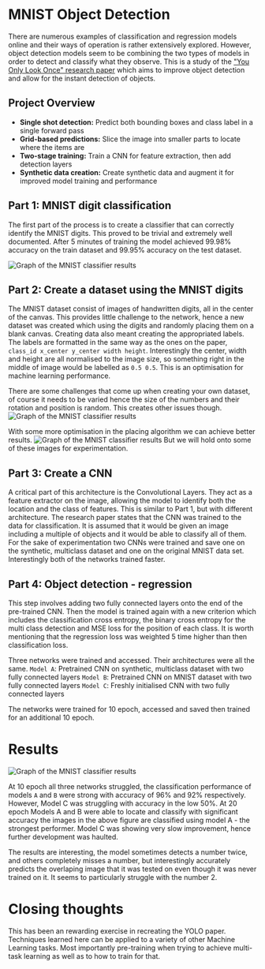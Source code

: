 # MNIST Object Detection
There are numerous examples of classification and regression models online and their ways of operation is rather extensively explored. 
However, object detection models seem to be combining the two types of models in order to detect and classify what they observe. 
This is a study of the ["You Only Look Once" research paper](https://arxiv.org/abs/1506.02640 "You Only Look Once reserach paper") which aims to improve object detection and allow for the instant detection of objects.

## Project Overview
- **Single shot detection:** Predict both bounding boxes and class label in a single forward pass
- **Grid-based predictions:** Slice the image into smaller parts to locate where the items are
- **Two-stage training:** Train a CNN for feature extraction, then add detection layers
- **Synthetic data creation:** Create synthetic data and augment it for improved model training and performance

## Part 1: MNIST digit classification
The first part of the process is to create a classifier that can correctly identify the MNIST digits. This proved to be trivial and extremely well documented.
After 5 minutes of training the model achieved 99.98% accuracy on the train dataset and 99.95% accuracy on the test dataset.

![Graph of the MNIST classifier results](https://github.com/FilipposBatistatos/MNIST_ObjectDetection/figures/MNISTclassifier.png?raw=true)

## Part 2: Create a dataset using the MNIST digits
The MNIST dataset consist of images of handwritten digits, all in the center of the canvas. This provides little challenge to the network, hence a new dataset was created which using the digits and randomly placing them on a blank canvas.
Creating data also meant creating the appropriated labels. The labels are formatted in the same way as the ones on the paper, `class_id x_center y_center width height`.
Interestingly the center, width and height are all normalised to the image size, so something right in the middle of image would be labelled as `0.5 0.5`.
This is an optimisation for machine learning performance. 

There are some challenges that come up when creating your own dataset, of course it needs to be varied hence the size of the numbers and their rotation and position is random. This creates other issues though.
![Graph of the MNIST classifier results](https://github.com/FilipposBatistatos/MNIST_ObjectDetection/figures/SyntheticDataOverlappingExample.png?raw=true)

With some more optimisation in the placing algorithm we can achieve better results.
![Graph of the MNIST classifier results](https://github.com/FilipposBatistatos/MNIST_ObjectDetection/figures/SyntheticDataExample.png?raw=true)
But we will hold onto some of these images for experimentation.

## Part 3: Create a CNN
A critical part of this architecture is the Convolutional Layers. They act as a feature extractor on the image, allowing the model to identify both the location and the class of features.
This is similar to Part 1, but with different architecture. The research paper states that the CNN was trained to the data for classification. It is assumed that it would be given an image including a multiple of objects and it would be able to classify all of them.
For the sake of experimentation two CNNs were trained and save one on the synthetic, multiclass dataset and one on the original MNIST data set. 
Interestingly both of the networks trained faster.

## Part 4: Object detection - regression
This step involves adding two fully connected layers onto the end of the pre-trained CNN.
Then the model is trained again with a new criterion which includes the classification cross entropy, the binary cross entropy for the multi class detection and MSE loss for the position of each class. It is worth mentioning that the regression loss was weighted 5 time higher than then classification loss.

Three networks were trained and accessed. Their architectures were all the same.
`Model A`: Pretrained CNN on synthetic, multiclass dataset with two fully connected layers
`Model B`: Pretrained CNN on MNIST dataset with two fully connected layers
`Model C`: Freshly initialised CNN with two fully connected layers

The networks were trained for 10 epoch, accessed and saved then trained for an additional 10 epoch.

# Results
![Graph of the MNIST classifier results](https://github.com/FilipposBatistatos/MNIST_ObjectDetection/figures/DetectionResults.png?raw=true)

At 10 epoch all three networks struggled, the classification performance of models `A` and `B` were strong with accuracy of 96% and 92% respectively. However, Model C was struggling with accuracy in the low 50%.
At 20 epoch Models A and B were able to locate and classify with significant accuracy the images in the above figure are classified using model A - the strongest performer.
Model C was showing very slow improvement, hence further development was haulted. 

The results are interesting, the model sometimes detects a number twice, and others completely misses a number, but interestingly accurately predicts the overlaping image that it was tested on even though it was never trained on it. It seems to particularly struggle with the number 2. 

# Closing thoughts 
This has been an rewarding exercise in recreating the YOLO paper. 
Techniques learned here can be applied to a variety of other Machine Learning tasks. Most importantly pre-training when trying to achieve multi-task learning as well as to how to train for that. 
